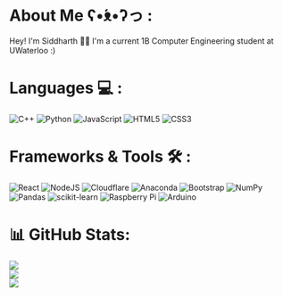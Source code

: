 # About Me ʕ•́ᴥ•̀ʔっ :
Hey! I'm Siddharth 👨‍💻 I'm a current 1B Computer Engineering student at UWaterloo :)


<!-- ## 🌐 Socials:
[![LinkedIn](https://img.shields.io/badge/LinkedIn-%230077B5.svg?logo=linkedin&logoColor=white)](https://linkedin.com/in/siddharth-viswanath)  -->

# Languages  💻 :
![C++](https://img.shields.io/badge/c++-%2300599C.svg?style=for-the-badge&logo=c%2B%2B&logoColor=white) ![Python](https://img.shields.io/badge/python-3670A0?style=for-the-badge&logo=python&logoColor=ffdd54) ![JavaScript](https://img.shields.io/badge/javascript-%23323330.svg?style=for-the-badge&logo=javascript&logoColor=%23F7DF1E) ![HTML5](https://img.shields.io/badge/html5-%23E34F26.svg?style=for-the-badge&logo=html5&logoColor=white) ![CSS3](https://img.shields.io/badge/css3-%231572B6.svg?style=for-the-badge&logo=css3&logoColor=white)


# Frameworks & Tools 🛠️ :
![React](https://img.shields.io/badge/react-%2320232a.svg?style=for-the-badge&logo=react&logoColor=%2361DAFB) ![NodeJS](https://img.shields.io/badge/node.js-6DA55F?style=for-the-badge&logo=node.js&logoColor=white) ![Cloudflare](https://img.shields.io/badge/Cloudflare-F38020?style=for-the-badge&logo=Cloudflare&logoColor=white) ![Anaconda](https://img.shields.io/badge/Anaconda-%2344A833.svg?style=for-the-badge&logo=anaconda&logoColor=white) ![Bootstrap](https://img.shields.io/badge/bootstrap-%23563D7C.svg?style=for-the-badge&logo=bootstrap&logoColor=white) ![NumPy](https://img.shields.io/badge/numpy-%23013243.svg?style=for-the-badge&logo=numpy&logoColor=white) ![Pandas](https://img.shields.io/badge/pandas-%23150458.svg?style=for-the-badge&logo=pandas&logoColor=white) ![scikit-learn](https://img.shields.io/badge/scikit--learn-%23F7931E.svg?style=for-the-badge&logo=scikit-learn&logoColor=white) ![Raspberry Pi](https://img.shields.io/badge/-RaspberryPi-C51A4A?style=for-the-badge&logo=Raspberry-Pi) ![Arduino](https://img.shields.io/badge/-Arduino-00979D?style=for-the-badge&logo=Arduino&logoColor=white)

# 📊 GitHub Stats:
![](https://github-readme-stats.vercel.app/api?username=sid1279&theme=tokyonight&show_icons=true)<br/>
![](https://github-readme-streak-stats.herokuapp.com/?user=Sid1279&theme=tokyonight&hide_border=false)<br/>
![](https://github-readme-stats.vercel.app/api/top-langs/?username=sid1279&theme=tokyonight&layout=compact)

<!-- Proudly created with GPRM ( https://gprm.itsvg.in ) -->

